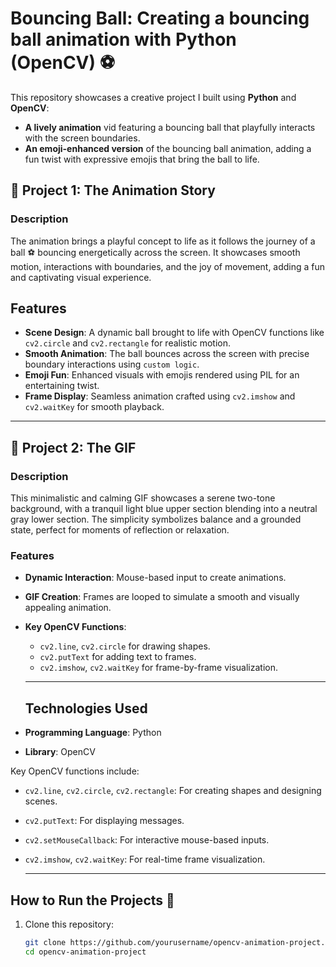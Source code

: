 # Bouncing Ball: Creating a bouncing ball animation with Python (OpenCV) ⚽

This repository showcases a creative project I built using **Python** and **OpenCV**:
 + **A lively animation** vid featuring a bouncing ball that playfully interacts with the screen boundaries.
 + **An emoji-enhanced version** of the bouncing ball animation, adding a fun twist with expressive emojis that bring the ball to life.

## 🔹 Project 1: The Animation Story  
### Description 
The animation brings a playful concept to life as it follows the journey of a ball ⚽ bouncing energetically across the screen. It showcases smooth motion, interactions with boundaries, and the joy of movement, adding a fun and captivating visual experience.

## Features
- **Scene Design**: A dynamic ball brought to life with OpenCV functions like `cv2.circle` and `cv2.rectangle` for realistic motion.
- **Smooth Animation**: The ball bounces across the screen with precise boundary interactions using `custom logic`.
- **Emoji Fun**: Enhanced visuals with emojis rendered using PIL for an entertaining twist.
- **Frame Display**: Seamless animation crafted using `cv2.imshow` and `cv2.waitKey` for smooth playback.

---

## 🔹 Project 2: The GIF  
### Description

This minimalistic and calming GIF showcases a serene two-tone background, with a tranquil light blue upper section blending into a neutral gray lower section. The simplicity symbolizes balance and a grounded state, perfect for moments of reflection or relaxation.

### Features  
- **Dynamic Interaction**: Mouse-based input to create animations.  
- **GIF Creation**: Frames are looped to simulate a smooth and visually appealing animation.  
- **Key OpenCV Functions**:  
  - `cv2.line`, `cv2.circle` for drawing shapes.  
  - `cv2.putText` for adding text to frames.  
  - `cv2.imshow`, `cv2.waitKey` for frame-by-frame visualization.
 
   ---

   ## Technologies Used  
- **Programming Language**: Python  
- **Library**: OpenCV  

Key OpenCV functions include:  
- `cv2.line`, `cv2.circle`, `cv2.rectangle`: For creating shapes and designing scenes.  
- `cv2.putText`: For displaying messages.  
- `cv2.setMouseCallback`: For interactive mouse-based inputs.  
- `cv2.imshow`, `cv2.waitKey`: For real-time frame visualization.

  
  ---

## How to Run the Projects 🚀 
1. Clone this repository:  
   ```bash  
   git clone https://github.com/yourusername/opencv-animation-project.git  
   cd opencv-animation-project 
